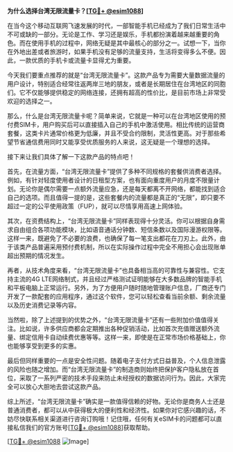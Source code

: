 **为什么选择台湾无限流量卡？[[TG💪+ @esim1088](https://t.me/s/esim1088)]**

在当今这个移动互联网飞速发展的时代，一部智能手机已经成为了我们日常生活中不可或缺的一部分。无论是工作、学习还是娱乐，手机都扮演着越来越重要的角色。而在使用手机的过程中，网络无疑是其中最核心的部分之一。试想一下，当你在外地出差或者旅游时，如果手机没有足够的流量支持，生活将变得多么不便。因此，一款优质的手机卡或流量卡显得尤为重要。

今天我们要重点推荐的就是“台湾无限流量卡”。这款产品专为需要大量数据流量的用户设计，特别适合经常往返两岸三地的朋友，或者是长期居住在台湾地区的同胞们。它不仅能够提供稳定的网络连接，还拥有超高的性价比，是目前市场上非常受欢迎的选择之一。

那么，什么是台湾无限流量卡呢？简单来说，它就是一种可以在台湾地区使用的预付费SIM卡，用户购买后可以直接插入自己的手机中激活使用。相比传统的运营商套餐，这类卡片通常价格更为低廉，并且不受合约限制，灵活性更高。对于那些希望节省通信费用同时又能享受优质服务的人来说，这无疑是一个理想的选择。

接下来让我们具体了解一下这款产品的特点吧！

首先，在流量方面，“台湾无限流量卡”提供了多种不同规格的套餐供消费者选择。例如，有针对轻度使用者设计的日租型方案，也有面向重度用户的月度不限量计划。无论你是偶尔需要一点额外流量应急，还是每天都离不开网络，都能找到适合自己的选项。而且值得一提的是，这些套餐内的流量都是真正的“无限”，即只要不超过一定的公平使用政策（FUP），就可以尽情享用高速上网体验。

其次，在资费结构上，“台湾无限流量卡”同样表现得十分灵活。你可以根据自身需求自由组合各项功能模块，比如语音通话分钟数、短信条数以及国际漫游权限等。这样一来，既避免了不必要的浪费，也确保了每一笔支出都花在刀刃上。此外，由于该类产品普遍采用预付费机制，所以在实际操作过程中完全不用担心会出现账单超出预期的情况发生。

再者，从技术角度来看，“台湾无限流量卡”也具备相当高的可靠性与兼容性。它支持主流的4G LTE网络制式，并且经过严格测试证明能够在大多数品牌的智能手机和平板电脑上正常运行。另外，为了方便用户随时随地管理账户信息，厂商还专门开发了一款配套的应用程序，通过这个软件，您可以轻松查看当前余额、剩余流量以及历史消费记录等内容。

当然啦，除了上述提到的优势之外，“台湾无限流量卡”还有一些附加价值值得关注。比如说，许多供应商都会定期推出各种促销活动，比如首次充值赠送额外流量、绑定信用卡自动续费优惠等等。这样一来，即使是在正常市场价格基础上，你也能够享受到更多的实惠。

最后但同样重要的一点是安全性问题。随着电子支付方式日益普及，个人信息泄露的风险也随之增加。而“台湾无限流量卡”的制造商则始终把保护客户隐私放在首位，采取了一系列严密的技术手段来防止未经授权的数据访问行为。因此，大家完全可以放心大胆地去尝试这款产品。

综上所述，“台湾无限流量卡”确实是一款值得信赖的好物。无论你是商务人士还是普通消费者，都可以从中获得极大的便利性和经济性。如果你对它感兴趣的话，不妨尽快联系相关渠道进行咨询订购哦！记住哦，任何有关eSIM卡的问题都可以直接私信我们的官方账号[[TG💪+ @esim1088](https://t.me/s/esim1088)]获取帮助。

[[TG💪+ @esim1088](https://t.me/s/esim1088) ![Image](https://i.postimg.cc/4NQfJmqS/Snipaste-2025-05-13-00-14-12.png)]